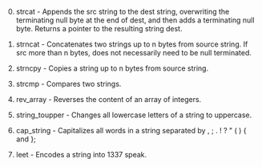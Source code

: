 0. strcat - Appends the src string to the dest string, overwriting the terminating null byte at the end of dest, and then adds a terminating null byte. Returns a pointer to the resulting string dest.

1. strncat - Concatenates two strings up to n bytes from source string. If src more than n bytes, does not necessarily need to be null terminated.

2. strncpy - Copies a string up to n bytes from source string.

3. strcmp - Compares two strings.

4. rev_array - Reverses the content of an array of integers.

5. string_toupper - Changes all lowercase letters of a string to uppercase.

6. cap_string - Capitalizes all words in a string separated by , ; . ! ? \" ( ) { and };

7. leet - Encodes a string into 1337 speak.
